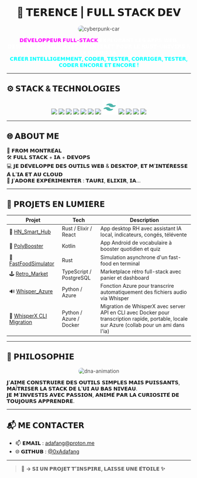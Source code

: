 
<h1 align="center">🧠 𝗧𝗘𝗥𝗘𝗡𝗖𝗘 | 𝗙𝗨𝗟𝗟 𝗦𝗧𝗔𝗖𝗞 𝗗𝗘𝗩 </h1>

<p align="center">
  <img src="assets/cardash2.gif" width="300" alt="cyberpunk-car" style="opacity:0.8; border-radius:12px;" />
</p>

<p align="center">
  <b style="color:#f0f">
    𝗗𝗘́𝗩𝗘𝗟𝗢𝗣𝗣𝗘𝗨𝗥 𝗙𝗨𝗟𝗟-𝗦𝗧𝗔𝗖𝗞 
  </b>
  <span style="color:white">
    𝗘𝗫𝗣𝗟𝗢𝗥𝗔𝗡𝗧 𝗟𝗘𝗦 𝗔𝗣𝗣𝗦 𝗪𝗘𝗕, 𝗗𝗘𝗦𝗞𝗧𝗢𝗣, 𝗠𝗢𝗕𝗜𝗟𝗘, 𝗔𝗩𝗘𝗖 𝗨𝗡 𝗜𝗡𝗧𝗘́𝗥𝗘̂𝗧 𝗣𝗢𝗨𝗥 𝗟𝗘 𝗥𝗨𝗦𝗧-𝗨𝗡𝗜𝗩𝗘𝗥𝗦 & 𝗟𝗘 𝗖𝗟𝗢𝗨𝗗/𝗜𝗔.
  </span><br>
  <b style="color:#0ff">
    𝗖𝗥𝗘́𝗘𝗥 𝗜𝗡𝗧𝗘𝗟𝗟𝗜𝗚𝗘𝗠𝗠𝗘𝗡𝗧, 𝗖𝗢𝗗𝗘𝗥, 𝗧𝗘𝗦𝗧𝗘𝗥, 𝗖𝗢𝗥𝗥𝗜𝗚𝗘𝗥, 𝗧𝗘𝗦𝗧𝗘𝗥, 𝗖𝗢𝗗𝗘𝗥 𝗘𝗡𝗖𝗢𝗥𝗘 𝗘𝗧 𝗘𝗡𝗖𝗢𝗥𝗘 !
  </b>
</p>

---

## ⚙️ 𝗦𝗧𝗔𝗖𝗞 & 𝗧𝗘𝗖𝗛𝗡𝗢𝗟𝗢𝗚𝗜𝗘𝗦

<p align="center">
  <img src="https://cdn.jsdelivr.net/gh/devicons/devicon/icons/typescript/typescript-original.svg" width="40" />
  <img src="https://cdn.jsdelivr.net/gh/devicons/devicon/icons/rust/rust-original.svg" width="40" />
  <img src="https://cdn.jsdelivr.net/gh/devicons/devicon/icons/go/go-original.svg" width="40" />
  <img src="https://cdn.jsdelivr.net/gh/devicons/devicon/icons/python/python-original.svg" width="40" />
  <img src="https://cdn.jsdelivr.net/gh/devicons/devicon/icons/kotlin/kotlin-original.svg" width="40" />
  <img src="https://cdn.jsdelivr.net/gh/devicons/devicon/icons/elixir/elixir-original.svg" width="40" />
  <img src="https://cdn.jsdelivr.net/gh/devicons/devicon/icons/react/react-original.svg" width="40" />
  <img src="https://raw.githubusercontent.com/PKief/vscode-material-icon-theme/main/icons/tailwindcss.svg" width="40" />
  <img src="https://cdn.jsdelivr.net/gh/devicons/devicon/icons/postgresql/postgresql-original.svg" width="40" />
  <img src="https://cdn.jsdelivr.net/gh/devicons/devicon/icons/docker/docker-original.svg" width="40" />
  <img src="https://cdn.jsdelivr.net/gh/devicons/devicon/icons/azure/azure-original.svg" width="40" />
  <img src="https://cdn.jsdelivr.net/gh/devicons/devicon/icons/bash/bash-original.svg" width="40" />
</p>

---

## 🌐 𝗔𝗕𝗢𝗨𝗧 𝗠𝗘

📍 𝗙𝗥𝗢𝗠 𝗠𝗢𝗡𝗧𝗥𝗘́𝗔𝗟    
🛠️ 𝗙𝗨𝗟𝗟 𝗦𝗧𝗔𝗖𝗞 + 𝗜𝗔 + 𝗗𝗘𝗩𝗢𝗣𝗦  
💻 𝗝𝗘 𝗗𝗘́𝗩𝗘𝗟𝗢𝗣𝗣𝗘 𝗗𝗘𝗦 𝗢𝗨𝗧𝗜𝗟𝗦 𝗪𝗘𝗕 & 𝗗𝗘𝗦𝗞𝗧𝗢𝗣, 𝗘𝗧 𝗠'𝗜𝗡𝗧𝗘́𝗥𝗘𝗦𝗦𝗘 𝗔̀ 𝗟'𝗜𝗔 𝗘𝗧 𝗔𝗨 𝗖𝗟𝗢𝗨𝗗  
🧪 𝗝'𝗔𝗗𝗢𝗥𝗘 𝗘𝗫𝗣𝗘́𝗥𝗜𝗠𝗘𝗡𝗧𝗘𝗥 : 𝗧𝗔𝗨𝗥𝗜, 𝗘𝗟𝗜𝗫𝗜𝗥, 𝗜𝗔...

---

## 🚀 𝗣𝗥𝗢𝗝𝗘𝗧𝗦 𝗘𝗡 𝗟𝗨𝗠𝗜𝗘̀𝗥𝗘

| Projet | Tech | Description |
|--------|------|-------------|
| 🔐 [HN_Smart_Hub](https://github.com/0xAdafang/HN_Smart_Hub) | Rust / Elixir / React | App desktop RH avec assistant IA local, indicateurs, congés, télévente |
| 📱 [PolyBooster](https://github.com/0xAdafang/PolyBooster) | Kotlin | App Android de vocabulaire à booster quotidien et quiz |
| 🍔 [FastFoodSimulator](https://github.com/0xAdafang/FastFoodSimulator) | Rust | Simulation asynchrone d'un fast-food en terminal |
| 🕹 [Retro_Market](https://github.com/0xAdafang/Retro_Market) | TypeScript / PostgreSQL | Marketplace rétro full-stack avec panier et dashboard |
| 🔊 [Whisper_Azure](https://github.com/0xAdafang/Whisper_Azure) | Python / Azure | Fonction Azure pour transcrire automatiquement des fichiers audio via Whisper |
| 🧭 [WhisperX CLI Migration](https://github.com/0xAdafang/WhisperX-worker-Api_Server) | Python / Azure / Docker | Migration de WhisperX avec server API en CLI avec Docker pour transcription rapide, portable, locale sur Azure (collab pour un ami dans l'ia) |

---

## 🧬 𝗣𝗛𝗜𝗟𝗢𝗦𝗢𝗣𝗛𝗜𝗘

<p align="center">
  <img src="assets/dna4.gif" width="300" alt="dna-animation" style="opacity:0.8; border-radius:12px;" />
</p>

𝗝'𝗔𝗜𝗠𝗘 𝗖𝗢𝗡𝗦𝗧𝗥𝗨𝗜𝗥𝗘 𝗗𝗘𝗦 𝗢𝗨𝗧𝗜𝗟𝗦 **𝗦𝗜𝗠𝗣𝗟𝗘𝗦 𝗠𝗔𝗜𝗦 𝗣𝗨𝗜𝗦𝗦𝗔𝗡𝗧𝗦**, 𝗠𝗔Î𝗧𝗥𝗜𝗦𝗘𝗥 𝗟𝗔 𝗦𝗧𝗔𝗖𝗞 𝗗𝗘 𝗟'𝗨𝗜 𝗔𝗨 𝗕𝗔𝗦 𝗡𝗜𝗩𝗘𝗔𝗨.  
𝗝𝗘 𝗠'𝗜𝗡𝗩𝗘𝗦𝗧𝗜𝗦 𝗔𝗩𝗘𝗖 𝗣𝗔𝗦𝗦𝗜𝗢𝗡, 𝗔𝗡𝗜𝗠𝗘́ 𝗣𝗔𝗥 𝗟𝗔 𝗖𝗨𝗥𝗜𝗢𝗦𝗜𝗧𝗘́ 𝗗𝗘 𝗧𝗢𝗨𝗝𝗢𝗨𝗥𝗦 𝗔𝗣𝗣𝗥𝗘𝗡𝗗𝗥𝗘.

---

## 📬 𝗠𝗘 𝗖𝗢𝗡𝗧𝗔𝗖𝗧𝗘𝗥

- 📫 𝗘𝗠𝗔𝗜𝗟 : [adafang@proton.me](mailto:adafang@proton.me)  
- 🌐 𝗚𝗜𝗧𝗛𝗨𝗕 : [@0xAdafang](https://github.com/0xAdafang)

---

> 🔹 <b> -> 𝗦𝗜 𝗨𝗡 𝗣𝗥𝗢𝗝𝗘𝗧 𝗧'𝗜𝗡𝗦𝗣𝗜𝗥𝗘, 𝗟𝗔𝗜𝗦𝗦𝗘 𝗨𝗡𝗘 𝗘́𝗧𝗢𝗜𝗟𝗘 ✨</b>
